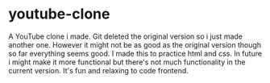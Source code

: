 # youtube-clone

A YouTube clone i made. Git deleted the original version so i just made another one. However it might not be as good as the original version though so far everything seems good. I made this to practice html and css. In future i might make it more functional but there's not much functionality in the current version. It's fun and relaxing to code frontend.
